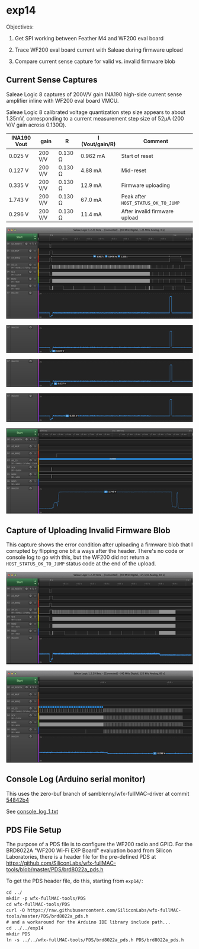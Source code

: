 # exp14

Objectives:

1. Get SPI working between Feather M4 and WF200 eval board

2. Trace WF200 eval board current with Saleae during firmware upload

3. Compare current sense capture for valid vs. invalid firmware blob


## Current Sense Captures

Saleae Logic 8 captures of 200V/V gain INA190 high-side current sense amplifier
inline with WF200 eval board VMCU.

Saleae Logic 8 calibrated voltage quantization step size appears to about
1.35mV, corresponding to a current measurement step size of 52µA (200 V/V gain
across 0.130Ω).

| INA190 Vout | gain    | R       | I (Vout/gain/R) | Comment                             |
|-------------|---------|---------|-----------------|-------------------------------------|
| 0.025 V     | 200 V/V | 0.130 Ω |  0.962 mA       | Start of reset                      |
| 0.127 V     | 200 V/V | 0.130 Ω |  4.88  mA       | Mid-reset                           |
| 0.335 V     | 200 V/V | 0.130 Ω | 12.9   mA       | Firmware uploading                  |
| 1.743 V     | 200 V/V | 0.130 Ω | 67.0   mA       | Peak after `HOST_STATUS_OK_TO_JUMP` |
| 0.296 V     | 200 V/V | 0.130 Ω | 11.4   mA       | After invalid firmware upload       |


![capture_fw_load_wide.png](capture_fw_load_wide.png)

![capture_reset_25mV.png](capture_reset_25mV.png)

![capture_reset_127mV.png](capture_reset_127mV.png)

![capture_fw_load_335mV.png](capture_fw_load_335mV.png)

![capture_boot_peak_1743mV.png](capture_boot_peak_1743mV.png)


## Capture of Uploading Invalid Firmware Blob

This capture shows the error condition after uploading a firmware blob that I
corrupted by flipping one bit a ways after the header. There's no code or
console log to go with this, but the WF200 did not return a
`HOST_STATUS_OK_TO_JUMP` status code at the end of the upload.

![capture_bad_firmware_wide.png](capture_bad_firmware_wide.png)

![capture_bad_firmware_tail.png](capture_bad_firmware_tail.png)


## Console Log (Arduino serial monitor)

This uses the zero-buf branch of samblenny/wfx-fullMAC-driver at commit
[54842b4](https://github.com/samblenny/wfx-fullMAC-driver/commit/54842b4931d10a7119db337ba30ed2ff5dd6d959)

See [console_log_1.txt](console_log_1.txt)


## PDS File Setup

The purpose of a PDS file is to configure the WF200 radio and GPIO. For the
BRD8022A "WF200 Wi-Fi EXP Board" evaluation board from Silicon Laboratories,
there is a header file for the pre-defined PDS at
https://github.com/SiliconLabs/wfx-fullMAC-tools/blob/master/PDS/brd8022a_pds.h

To get the PDS header file, do this, starting from `exp14/`:
```
cd ../
mkdir -p wfx-fullMAC-tools/PDS
cd wfx-fullMAC-tools/PDS
curl -O https://raw.githubusercontent.com/SiliconLabs/wfx-fullMAC-tools/master/PDS/brd8022a_pds.h
# and a workaround for the Arduino IDE library include path...
cd ../../exp14
mkdir PDS
ln -s ../../wfx-fullMAC-tools/PDS/brd8022a_pds.h PDS/brd8022a_pds.h
```
